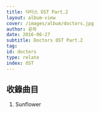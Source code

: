 ```yaml
---
title: 닥터스 OST Part.2
layout: album-view
cover: /images/album/doctors.jpg
author: 윤하
date: 2016-06-27
subtitle: Doctors OST Part.2
tag:
id: doctors
type: relate
index: OST
---
```


## 收錄曲目

1. Sunflower
